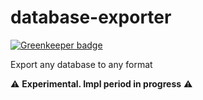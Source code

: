 # database-exporter

[![Greenkeeper badge](https://badges.greenkeeper.io/amilajack/database_exporter.svg)](https://greenkeeper.io/)

Export any database to any format

:warning: **Experimental. Impl period in progress** :warning:
